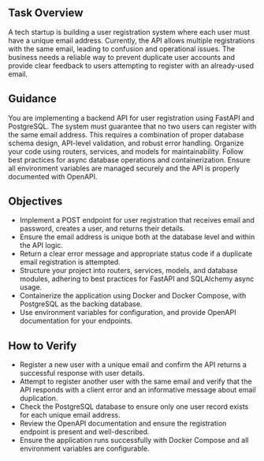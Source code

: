 ## Task Overview

A tech startup is building a user registration system where each user must have a unique email address. Currently, the API allows multiple registrations with the same email, leading to confusion and operational issues. The business needs a reliable way to prevent duplicate user accounts and provide clear feedback to users attempting to register with an already-used email.

## Guidance

You are implementing a backend API for user registration using FastAPI and PostgreSQL. The system must guarantee that no two users can register with the same email address. This requires a combination of proper database schema design, API-level validation, and robust error handling. Organize your code using routers, services, and models for maintainability. Follow best practices for async database operations and containerization. Ensure all environment variables are managed securely and the API is properly documented with OpenAPI.

## Objectives

- Implement a POST endpoint for user registration that receives email and password, creates a user, and returns their details.
- Ensure the email address is unique both at the database level and within the API logic.
- Return a clear error message and appropriate status code if a duplicate email registration is attempted.
- Structure your project into routers, services, models, and database modules, adhering to best practices for FastAPI and SQLAlchemy async usage.
- Containerize the application using Docker and Docker Compose, with PostgreSQL as the backing database.
- Use environment variables for configuration, and provide OpenAPI documentation for your endpoints.

## How to Verify

- Register a new user with a unique email and confirm the API returns a successful response with user details.
- Attempt to register another user with the same email and verify that the API responds with a client error and an informative message about email duplication.
- Check the PostgreSQL database to ensure only one user record exists for each unique email address.
- Review the OpenAPI documentation and ensure the registration endpoint is present and well-described.
- Ensure the application runs successfully with Docker Compose and all environment variables are configurable.
